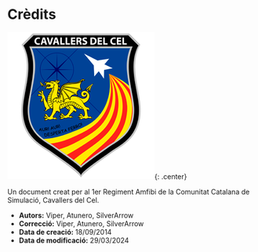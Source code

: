 # Crèdits

![image](../_imatges/cc_escut_final_300_300.png){: .center}

Un document creat per al 1er Regiment Amfibi de la Comunitat Catalana de Simulació, Cavallers del Cel.

* **Autors:** Viper, Atunero, SilverArrow
* **Correcció:** Viper, Atunero, SilverArrow
* **Data de creació:** 18/09/2014
* **Data de modificació:** 29/03/2024
